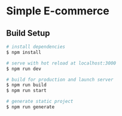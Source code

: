 # Simple E-commerce

## Build Setup

```bash
# install dependencies
$ npm install

# serve with hot reload at localhost:3000  
$ npm run dev

# build for production and launch server
$ npm run build
$ npm run start

# generate static project
$ npm run generate
```

